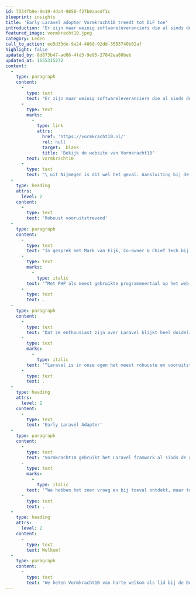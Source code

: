 ```yaml
---
id: 7334fb9e-9e19-4da4-9858-f27b0aaedf1c
blueprint: insights
title: 'Early Laravel adopter Vormkracht10 treedt tot DLF toe'
introduction: 'Er zijn maar weinig softwareleveranciers die al sinds de allereerste versie van Laravel het framework gebruiken. Bij Vormkracht10 uit Nijmegen is dit wel het geval. Aansluiting bij de Dutch Laravel Foundation is dus een logische stap. Het bedrijf staat voor doordachte en effectieve online oplossingen, die de uitdagingen van klanten met beide handen aanpakken. Die oplossingen worden gerealiseerd volgens een bewezen en vaste werkwijze, in co-creatie met klanten.'
featured_image: vormkracht10.jpeg
category: Leden
call_to_action: ee5d33de-9a24-4860-92dd-3503740b62af
highlight: false
updated_by: 8d873b47-ad86-4fd3-9e95-27842ea80beb
updated_at: 1655315272
content:
  -
    type: paragraph
    content:
      -
        type: text
        text: "Er zijn maar weinig softwareleveranciers die al sinds de allereerste versie van Laravel het framework gebruiken. Bij\_"
      -
        type: text
        marks:
          -
            type: link
            attrs:
              href: 'https://vormkracht10.nl/'
              rel: null
              target: _blank
              title: 'Bekijk de website van Vormkracht10'
        text: Vormkracht10
      -
        type: text
        text: "\_uit Nijmegen is dit wel het geval. Aansluiting bij de Dutch Laravel Foundation is dus een logische stap. Het bedrijf staat voor doordachte en effectieve online oplossingen, die de uitdagingen van klanten met beide handen aanpakken. Die oplossingen worden gerealiseerd volgens een bewezen en vaste werkwijze, in co-creatie met klanten."
  -
    type: heading
    attrs:
      level: 2
    content:
      -
        type: text
        text: 'Robuust vooruitstrevend'
  -
    type: paragraph
    content:
      -
        type: text
        text: "In gesprek met Mark van Eijk, Co-owner & Chief Tech bij Vormkracht10, vragen we Mark naar zijn beweegreden om lid te worden. Markt vertelt:\_"
      -
        type: text
        marks:
          -
            type: italic
        text: '“Met PHP als meest gebruikte programmeertaal op het web en Laravel als meest complete PHP framework, is het hard nodig om Laravel meer bekendheid te laten genieten. Daarom zijn wij lid geworden van de Dutch Laravel Foundation, om bij te dragen aan de naamsbekendheid van Laravel.”'
      -
        type: text
        text: .
  -
    type: paragraph
    content:
      -
        type: text
        text: "Dat ze enthousiast zijn over Laravel blijkt heel duidelijk. Mark:\_"
      -
        type: text
        marks:
          -
            type: italic
        text: '“Laravel is in onze ogen het meest robuuste en vooruitstrevende systeem om hoogwaardige websites en webapplicaties in te ontwikkelen. Met Laravel kun je alle kanten op, en is alles van kleine MVP tot volledige bedrijfsapplicatie modulair uit te bouwen. Tevens zorgt Laravel voor een bepaalde standaard die ieder webbureau kan volgen, daardoor wordt een klant niet geforceerd om bij een bepaald bureau te blijven als het niet meer klikt. De mogelijkheid om bij meerdere partijen terecht te kunnen geeft de klant keuzes en opties.”'
      -
        type: text
        text: .
  -
    type: heading
    attrs:
      level: 2
    content:
      -
        type: text
        text: 'Early Laravel Adapter'
  -
    type: paragraph
    content:
      -
        type: text
        text: "Vormkracht10 gebruikt het Laravel framwork al sinds de allereerste versie (0.1). We vroegen Mark hoe zij zo vroeg al bij Laravel zijn uitgekomen. Hij geeft aan:\_"
      -
        type: text
        marks:
          -
            type: italic
        text: '“We hebben het zeer vroeg en bij toeval ontdekt, maar toen we het eenmaal zagen, waren wij dan ook direct overtuigd en verkocht! Wat een verademing! Een framework wat duidelijkheid, kwaliteit en veiligheid waarborgt door een enorm doordachte structuur, slimme vooruitstrevende functies en een prachtige syntax waardoor developers er blij van worden en waardoor wij klanten een geweldige ervaring kunnen bieden met onze websites en webapplicaties.”'
      -
        type: text
        text: .
  -
    type: heading
    attrs:
      level: 2
    content:
      -
        type: text
        text: Welkom!
  -
    type: paragraph
    content:
      -
        type: text
        text: 'We heten Vormkracht10 van harte welkom als lid bij de Dutch Laravel Foundation. Een mooi bedrijf om erbij te hebben!'
---
```

